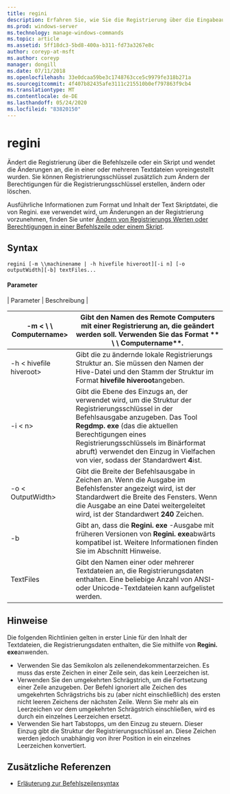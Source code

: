 ```yaml
---
title: regini
description: Erfahren Sie, wie Sie die Registrierung über die Eingabeaufforderung oder mithilfe eines Skripts ändern.
ms.prod: windows-server
ms.technology: manage-windows-commands
ms.topic: article
ms.assetid: 5ff18dc3-5bd8-400a-b311-fd73a3267e8c
author: coreyp-at-msft
ms.author: coreyp
manager: dongill
ms.date: 07/11/2018
ms.openlocfilehash: 33e0dcaa59be3c1748763cce5c9979fe318b271a
ms.sourcegitcommit: 4f407b82435afe3111c215510b0ef797863f9cb4
ms.translationtype: MT
ms.contentlocale: de-DE
ms.lasthandoff: 05/24/2020
ms.locfileid: "83820150"
---
```

# <a name="regini"></a>regini

Ändert die Registrierung über die Befehlszeile oder ein Skript und wendet die Änderungen an, die in einer oder mehreren Textdateien voreingestellt wurden. Sie können Registrierungsschlüssel zusätzlich zum Ändern der Berechtigungen für die Registrierungsschlüssel erstellen, ändern oder löschen.

Ausführliche Informationen zum Format und Inhalt der Text Skriptdatei, die von Regini. exe verwendet wird, um Änderungen an der Registrierung vorzunehmen, finden Sie unter [Ändern von Registrierungs Werten oder Berechtigungen in einer Befehlszeile oder einem Skript](https://support.microsoft.com/help/264584/how-to-change-registry-values-or-permissions-from-a-command-line-or-a).

## <a name="syntax"></a>Syntax

```
regini [-m \\machinename | -h hivefile hiveroot][-i n] [-o outputWidth][-b] textFiles...
```

#### <a name="parameters"></a>Parameter

| Parameter | Beschreibung |

|-m \< \\ \\ Computername>|Gibt den Namen des Remote Computers mit einer Registrierung an, die geändert werden soll. Verwenden Sie das Format ** \\ \\ Computername**.|
|---------------------|-|
|-h \< hivefile hiveroot>|Gibt die zu ändernde lokale Registrierungs Struktur an. Sie müssen den Namen der Hive-Datei und den Stamm der Struktur im Format **hivefile hiveroot**angeben.|
|-i \< n>|Gibt die Ebene des Einzugs an, der verwendet wird, um die Struktur der Registrierungsschlüssel in der Befehlsausgabe anzugeben. Das Tool **Regdmp. exe** (das die aktuellen Berechtigungen eines Registrierungsschlüssels im Binärformat abruft) verwendet den Einzug in Vielfachen von vier, sodass der Standardwert **4**ist.|
|-o \< OutputWidth>|Gibt die Breite der Befehlsausgabe in Zeichen an. Wenn die Ausgabe im Befehlsfenster angezeigt wird, ist der Standardwert die Breite des Fensters. Wenn die Ausgabe an eine Datei weitergeleitet wird, ist der Standardwert **240** Zeichen.|
|-b|Gibt an, dass die **Regini. exe** -Ausgabe mit früheren Versionen von **Regini. exe**abwärts kompatibel ist. Weitere Informationen finden Sie im Abschnitt Hinweise.|
|TextFiles|Gibt den Namen einer oder mehrerer Textdateien an, die Registrierungsdaten enthalten. Eine beliebige Anzahl von ANSI-oder Unicode-Textdateien kann aufgelistet werden.|

## <a name="remarks"></a>Hinweise

Die folgenden Richtlinien gelten in erster Linie für den Inhalt der Textdateien, die Registrierungsdaten enthalten, die Sie mithilfe von **Regini. exe**anwenden.
-   Verwenden Sie das Semikolon als zeilenendekommentarzeichen. Es muss das erste Zeichen in einer Zeile sein, das kein Leerzeichen ist.
-   Verwenden Sie den umgekehrten Schrägstrich, um die Fortsetzung einer Zeile anzugeben. Der Befehl ignoriert alle Zeichen des umgekehrten Schrägstrichs bis zu (aber nicht einschließlich) des ersten nicht leeren Zeichens der nächsten Zeile. Wenn Sie mehr als ein Leerzeichen vor dem umgekehrten Schrägstrich einschließen, wird es durch ein einzelnes Leerzeichen ersetzt.
-   Verwenden Sie hart Tabstopps, um den Einzug zu steuern. Dieser Einzug gibt die Struktur der Registrierungsschlüssel an. Diese Zeichen werden jedoch unabhängig von ihrer Position in ein einzelnes Leerzeichen konvertiert.

## <a name="additional-references"></a>Zusätzliche Referenzen

- [Erläuterung zur Befehlszeilensyntax](command-line-syntax-key.md)